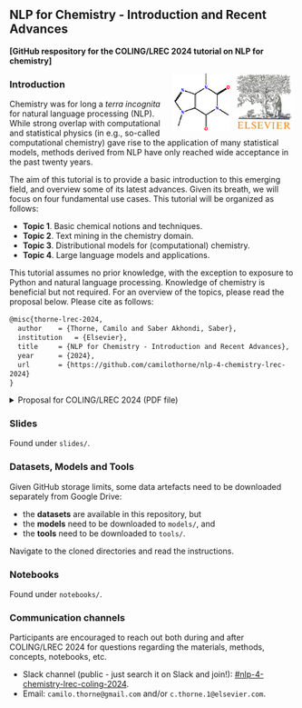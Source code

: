 ## NLP for Chemistry - Introduction and Recent Advances

**[GitHub respository for the COLING/LREC 2024 tutorial on NLP for chemistry]**

<img align="right" src="./cover-logos/logo-elsevier.jpg" alt="logo" width="100" height="100" hspace="5">
<img align="right" src="./cover-logos/caffeine-molecule.jpg" alt="molecule" width="100" height="100" hspace="5">

### Introduction

Chemistry was for long a *terra incognita* for natural language processing (NLP). While strong overlap with computational and statistical physics (in e.g., so-called computational chemistry) gave rise to the application of many statistical models, methods derived from NLP have only reached wide acceptance in the past twenty years.

The aim of this tutorial is to provide a basic introduction to this emerging field, and overview some of its latest advances. Given its breath, we will focus on four fundamental use cases. This tutorial will be organized as follows:

* **Topic 1**. Basic chemical notions and techniques.
* **Topic 2**. Text mining in the chemistry domain.
* **Topic 3**. Distributional models for (computational) chemistry.
* **Topic 4**. Large language models and applications.

This tutorial assumes no prior knowledge, with the exception to exposure to Python and natural language processing. Knowledge of chemistry is beneficial but not required. For an overview of the topics, please read the proposal below. Please cite as follows:
```
@misc{thorne-lrec-2024,
  author	= {Thorne, Camilo and Saber Akhondi, Saber},
  institution	= {Elsevier},
  title 	= {NLP for Chemistry - Introduction and Recent Advances},
  year 		= {2024},
  url 		= {https://github.com/camilothorne/nlp-4-chemistry-lrec-2024}
}
````

<details>
	<summary>Proposal for COLING/LREC 2024 (PDF file)</summary>
<center>
<object data="./proposal-text/lrec-2024.pdf" type="application/pdf" width="300px" height="300px">
    <embed src="./proposal-text/lrec-2024.pdf">
        <p>This browser does not support PDFs. Please download the PDF to view it: <a href="./proposal-text/lrec-2024.pdf">Download PDF</a>.</p>
    </embed>
</object>
</center>
</details>

### Slides

Found under `slides/`.

### Datasets, Models and Tools

Given GitHub storage limits, some data artefacts need to be downloaded separately from Google Drive:
- the **datasets** are available in this repository, but
- the **models** need to be downloaded to `models/`, and
- the **tools** need to be downloaded to `tools/`.
  
Navigate to the cloned directories and read the instructions.

### Notebooks

Found under `notebooks/`.

### Communication channels

Participants are encouraged to reach out both during and after COLING/LREC 2024 for questions regarding the materials, methods, concepts, notebooks, etc.

- Slack channel (public - just search it on Slack and join!): [#nlp-4-chemistry-lrec-coling-2024](https://app.slack.com/client/TFGK0D2HW/C071V80U57U).
- Email: `camilo.thorne@gmail.com` and/or `c.thorne.1@elsevier.com`.
